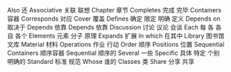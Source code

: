 Also 还
Associative 关联 联想
Chapter 章节
Completes 完成 完毕
Containers 容器
Corresponds 对应
Cover 覆盖
Defines 确定 限定 明确 定义
Depends on 取决于
Depends 依靠
Depends 依靠
Discussion 讨论 议论 会谈
Each 每 各 各自 各个
Elements 元素 分子 原理
Expands 扩展
In which 在其中
Library 图书馆 文库
Material 材料
Operations 作业 行动
Order 顺序
Positions 位置
Sequential Containers 顺序容器
Sequential 顺序的
Several 一些
Specific 具体 特定 个别 明确的
Standard 标准 规范
Whose 谁的
Classes 类
Share 分享 共享
